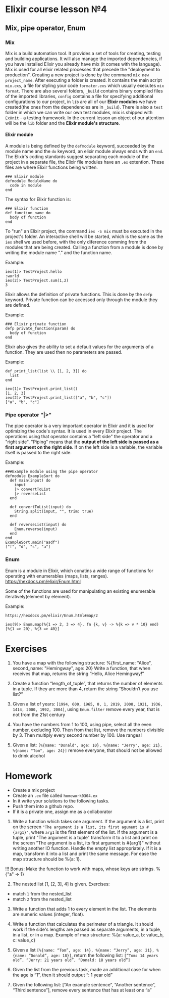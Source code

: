 # Elixir course lesson №4

## Mix, pipe operator, Enum

### Mix


Mix is a build automation tool. It provides a set of tools for creating, testing and building applications. It will also manage the imported dependencies, if you have installed Elixir you already have mix (it comes with the language).
Mix is used for all elixir related processes that precede the "deployment to production". Creating a new project is done by the command `mix new project_name`. After executing a folder is created. It contains the main script `mix.exs`, a file for styling your code `formater.exs` which usually executes `mix format`. There are also several folders, `_build` contains binary compiled files of the imported libraries, `config` contains a file for specifying additional configurations to our project, in `lib` are all of our **Elixir modules** we have created(the ones from the dependencies are in `_build`). There is also a `test` folder in which we can write our own test modules, mix is shipped with `ExUnit` - a testing framework. In the current lesson an object of our attention will be the `lib` folder and the **Elixir module's structure**.

#### Elixir module

A module is being defined by the `defmodule` keyword, succeeded by the module name and the `do` keyword, an elixir module always ends with an `end`. The Elixir's coding standards suggest separating each module of the project in a separate file, the Elixir file modules have an `.ex` extention. These files are where Elixir functions being written.

```
### Elixir module
defmodule ModuleName do
  code in module
end
```

 The syntax for Elixir function is:

```
### Elixir function
def function_name do
  body of function
end
```

To "run" an Elixir project, the command `iex -S mix` must be executed in the project's folder. An interactive shell will be started, which is the same as the `iex` shell we used before, with the only diference comming from the modules that are being created. Calling a function from a module is done by writing the module name "." and the function name.

Example:

```
iex(1)> TestProject.hello
:world
iex(2)> TestProject.sum(1,2)
3
```

Elixir allows the definition of private functions. This is done by the `defp` keyword. Private function can be accessed only through the module they are defined.

Example:

```
### Elixir private function
defp private_function(param) do
  body of function
end
```

Elixir also gives the ability to set a default values for the arguments of a function. They are used then no parameters are passed.


Example:

```
def print_list(list \\ [1, 2, 3]) do
  list
end

iex(1)> TestProject.print_list()
[1, 2, 3]
iex(2)> TestProject.print_list(["a", "b", "c"])
["a", "b", "c"]
```


### Pipe operator "|>"

The pipe operator is a very important operator in Elixir and it is used for optimizing the code's syntax. It is used in every Elixir project. The operations using that operator contains a "left side" the operator and a "right side". "Piping" means that the **output of the left side is passed as a first argument on the right side**. If on the left side is a variable, the variable itself is passed to the right side.

Example:

```
###Example module using the pipe operator
defmodule ExampleSort do
  def main(input) do
    input
    |> convertToList
    |> reverseList
  end

  def convertToList(input) do
    String.split(input, "", trim: true)
  end

  def reverseList(input) do
    Enum.reverse(input)
  end
end
ExampleSort.main("asdf")
["f", "d", "s", "a"]
```



### Enum

Enum is a module in Elixir, which conatins a wide range of functions for operating with enumerables (maps, lists, ranges).
https://hexdocs.pm/elixir/Enum.html

Some of the functions are used for manipulating an existing enumerable iteratively(element by element). 

Example:

```
https://hexdocs.pm/elixir/Enum.html#map/2

iex(9)> Enum.map(%{1 => 2, 3 => 4}, fn {k, v} -> %{k => v * 10} end) 
[%{1 => 20}, %{3 => 40}]
```

# Exercises


1. You have a map with the following structure:
%{first_name: "Alice", second_name: "Hemingway", age: 20}
Write a function, that when receives that map, returns the string “Hello, Alice Hemingway!”

2. Create a function “length_of_tuple”, that returns the number of elements in a tuple.
If they are more than 4, return the string “Shouldn’t you use list?”

3. Given a list of years: `[1994, 600, 1965, 0, 1, 2019, 2008, 1921, 1936, 1414, 2000, 1992, 2004]`, using `Enum.filter` remove every year, that is not from the 21st century

4. You have the numbers from 1 to 100, using pipe, select all the even number, excluding 100. Then from that list, remove the numbers divisible by 3. Then multiply every second number by 100. Use ranges!

5. Given a list: `[%{name: "Donald", age: 10}, %{name: "Jerry", age: 21}, %{name: "Tom", age: 24}]` remove everyone, that should not be allowed to drink alcohol


# Homework 

- Create a mix project
- Create an `.ex` file called `homework0304.ex`
- In it write your solutions to the following tasks.
- Push them into a github repo.
- If it is a private one, assign me as a collaborator

1. Write a function which takes one argument. If the argument is a list, print on the screen `"The argument is a list, its first agument is #{arg1}"`, where `arg1` is the first element of the list. If the argument is a tuple, print "The argument is a tuple" transform it to a list and print on the screen "The argument is a list, its first argument is #{arg1}" without writing another IO function. Handle the empty list appropriately. If it is a map, transform it into a list and print the same message. For ease the map structure should be %{a: 1}.

!!! Bonus: Make the function to work with maps, whose keys are strings.  %{"a" => 1}

2. The nested list [1, [2, 3], 4] is given.
Exercises:
- match `1` from the nested_list
- match `2` from the nested_list

3. Write a function that adds 1 to every element in the list. The elements are numeric values (integer, float).

4. Write a function that calculates the perimeter of a triangle. It should work if the side's lengths are passed as separate arguments, in a tuple, in a list, or in a map.
Example of map structure: %{a: value_a, b: value_b, c: value_c}


5. Given a list `[%{name: “Tom”, age: 14}, %{name: “Jerry”, age: 21}, %{name: “Donald”, age: 18}]`, return the following list: `[“Tom: 14 years old”, “Jerry: 21 years old”, “Donald: 18 years old”]`

6. Given the list from the previous task, made an additional case for when the age is “1”, then it should output “<name>: 1 year old”

7. Given the following list: [“An example sentence”, “Another sentence”, “Third sentence”], remove every sentence that has at least one “a”